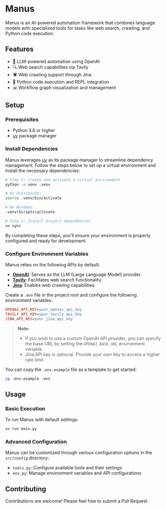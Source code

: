 # Manus

Manus is an AI-powered automation framework that combines language models with specialized tools for tasks like web search, crawling, and Python code execution.

## Features

- 🤖 LLM-powered automation using OpenAI
- 🔍 Web search capabilities via Tavily
- 🕷️ Web crawling support through Jina
- 🐍 Python code execution and REPL integration
- 📊 Workflow graph visualization and management

## Setup

### Prerequisites

- Python 3.8 or higher
- [uv](https://github.com/astral-sh/uv) package manager

### Install Dependencies

Manus leverages [uv](https://github.com/astral-sh/uv) as its package manager to streamline dependency management.
Follow the steps below to set up a virtual environment and install the necessary dependencies:

```bash
# Step 1: Create and activate a virtual environment
python -m venv .venv

# On Unix/macOS:
source .venv/bin/activate

# On Windows:
.venv\Scripts\activate

# Step 2: Install project dependencies
uv sync
```

By completing these steps, you'll ensure your environment is properly configured and ready for development.

### Configure Environment Variables

Manus relies on the following APIs by default:
- [**OpenAI**](https://platform.openai.com/api-keys): Serves as the LLM (Large Language Model) provider.
- [**Tavily**](https://tavily.com/): Facilitates web search functionality.
- [**Jina**](https://jina.ai/): Enables web crawling capabilities.

Create a `.env` file in the project root and configure the following environment variables:

```ini
OPENAI_API_KEY=your_openai_api_key
TAVILY_API_KEY=your_tavily_api_key
JINA_API_KEY=your_jina_api_key
```

> **Note:**
>
> - If you wish to use a custom OpenAI API provider, you can specify the base URL by setting the `OPENAI_BASE_URL`
>   environment variable.
> - Jina API key is optional. Provide your own key to access a higher rate limit.

You can copy the `.env.example` file as a template to get started:

```bash
cp .env.example .env
```

## Usage

### Basic Execution

To run Manus with default settings:

```bash
uv run main.py
```

### Advanced Configuration

Manus can be customized through various configuration options in the `src/config` directory:
- `tools.py`: Configure available tools and their settings
- `env.py`: Manage environment variables and API configurations

## Contributing

Contributions are welcome! Please feel free to submit a Pull Request.
